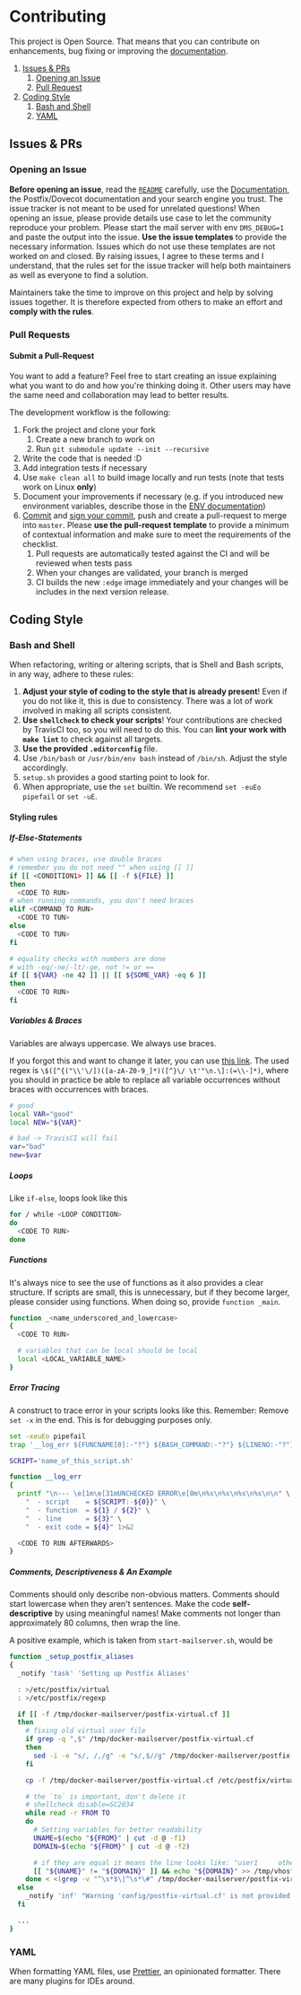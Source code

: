 # Contributing

This project is Open Source. That means that you can contribute on enhancements, bug fixing or improving the [documentation](https://docker-mailserver.github.io/docker-mailserver/edge).

1. [Issues & PRs](#issues--prs)
   1. [Opening an Issue](#opening-an-issue)
   2. [Pull Request](#pull-requests)
2. [Coding Style](#coding-style)
   1. [Bash and Shell](#bash-and-shell)
   2. [YAML](#yaml)

## Issues & PRs

### Opening an Issue

**Before opening an issue**, read the [`README`](./README.md) carefully, use the [Documentation](https://docker-mailserver.github.io/docker-mailserver/edge), the Postfix/Dovecot documentation and your search engine you trust. The issue tracker is not meant to be used for unrelated questions! When opening an issue, please provide details use case to let the community reproduce your problem. Please start the mail server with env `DMS_DEBUG=1` and paste the output into the issue. **Use the issue templates** to provide the necessary information. Issues which do not use these templates are not worked on and closed. By raising issues, I agree to these terms and I understand, that the rules set for the issue tracker will help both maintainers as well as everyone to find a solution.

Maintainers take the time to improve on this project and help by solving issues together. It is therefore expected from others to make an effort and **comply with the rules**.

### Pull Requests

#### Submit a Pull-Request

You want to add a feature? Feel free to start creating an issue explaining what you want to do and how you're thinking doing it. Other users may have the same need and collaboration may lead to better results.

The development workflow is the following:

1. Fork the project and clone your fork
   1. Create a new branch to work on
   2. Run `git submodule update --init --recursive`
2. Write the code that is needed :D
3. Add integration tests if necessary
4. Use `make clean all` to build image locally and run tests (note that tests work on Linux **only**)
5. Document your improvements if necessary (e.g. if you introduced new environment variables, describe those in the [ENV documentation](./docs/content/config/environment.md))
6. [Commit][commit] and [sign your commit][gpg], push and create a pull-request to merge into `master`. Please **use the pull-request template** to provide a minimum of contextual information and make sure to meet the requirements of the checklist. 
   1. Pull requests are automatically tested against the CI and will be reviewed when tests pass
   2. When your changes are validated, your branch is merged
   3. CI builds the new `:edge` image immediately and your changes will be includes in the next version release.

## Coding Style

### Bash and Shell

When refactoring, writing or altering scripts, that is Shell and Bash scripts, in any way, adhere to these rules:

1. **Adjust your style of coding to the style that is already present**! Even if you do not like it, this is due to consistency. There was a lot of work involved in making all scripts consistent.
2. **Use `shellcheck` to check your scripts**! Your contributions are checked by TravisCI too, so you will need to do this. You can **lint your work with `make lint`** to check against all targets.
3. **Use the provided `.editorconfig`** file.
4. Use `/bin/bash` or `/usr/bin/env bash` instead of `/bin/sh`. Adjust the style accordingly.
5. `setup.sh` provides a good starting point to look for.
6. When appropriate, use the `set` builtin. We recommend `set -euEo pipefail` or `set -uE`.

#### Styling rules

##### If-Else-Statements

``` BASH
# when using braces, use double braces
# remember you do not need "" when using [[ ]]
if [[ <CONDITION1> ]] && [[ -f ${FILE} ]]
then
  <CODE TO RUN>
# when running commands, you don't need braces
elif <COMMAND TO RUN>
  <CODE TO TUN>
else
  <CODE TO TUN>
fi

# equality checks with numbers are done
# with -eq/-ne/-lt/-ge, not != or ==
if [[ ${VAR} -ne 42 ]] || [[ ${SOME_VAR} -eq 6 ]]
then
  <CODE TO RUN>
fi
```

##### Variables & Braces

Variables are always uppercase. We always use braces.

If you forgot this and want to change it later, you can use [this link][regex]. The used regex is `\$([^{("\\'\/])([a-zA-Z0-9_]*)([^}\/ \t'"\n.\]:(=\\-]*)`, where you should in practice be able to replace all variable occurrences without braces with occurrences with braces.

``` BASH
# good
local VAR="good"
local NEW="${VAR}"

# bad -> TravisCI will fail
var="bad"
new=$var
```

##### Loops

Like `if-else`, loops look like this

``` BASH
for / while <LOOP CONDITION>
do
  <CODE TO RUN>
done
```

##### Functions

It's always nice to see the use of functions as it also provides a clear structure. If scripts are small, this is unnecessary, but if they become larger, please consider using functions. When doing so, provide `function _main`.

``` BASH
function _<name_underscored_and_lowercase>
{
  <CODE TO RUN>

  # variables that can be local should be local
  local <LOCAL_VARIABLE_NAME>
}
```

##### Error Tracing

A construct to trace error in your scripts looks like this. Remember: Remove `set -x` in the end. This is for debugging purposes only.

``` BASH
set -xeuEo pipefail
trap '__log_err ${FUNCNAME[0]:-"?"} ${BASH_COMMAND:-"?"} ${LINENO:-"?"} ${?:-"?"}' ERR

SCRIPT='name_of_this_script.sh'

function __log_err
{
  printf "\n--- \e[1m\e[31mUNCHECKED ERROR\e[0m\n%s\n%s\n%s\n%s\n\n" \
    "  - script    = ${SCRIPT:-${0}}" \
    "  - function  = ${1} / ${2}" \
    "  - line      = ${3}" \
    "  - exit code = ${4}" 1>&2

  <CODE TO RUN AFTERWARDS>
}
```

##### Comments, Descriptiveness & An Example

Comments should only describe non-obvious matters. Comments should start lowercase when they aren't sentences. Make the code **self-descriptive** by using meaningful names! Make comments not longer than approximately 80 columns, then wrap the line.

A positive example, which is taken from `start-mailserver.sh`, would be

``` BASH
function _setup_postfix_aliases
{
  _notify 'task' 'Setting up Postfix Aliases'

  : >/etc/postfix/virtual
  : >/etc/postfix/regexp

  if [[ -f /tmp/docker-mailserver/postfix-virtual.cf ]]
  then
    # fixing old virtual user file
    if grep -q ",$" /tmp/docker-mailserver/postfix-virtual.cf
    then
      sed -i -e "s/, /,/g" -e "s/,$//g" /tmp/docker-mailserver/postfix-virtual.cf
    fi

    cp -f /tmp/docker-mailserver/postfix-virtual.cf /etc/postfix/virtual

    # the `to` is important, don't delete it
    # shellcheck disable=SC2034
    while read -r FROM TO
    do
      # Setting variables for better readability
      UNAME=$(echo "${FROM}" | cut -d @ -f1)
      DOMAIN=$(echo "${FROM}" | cut -d @ -f2)

      # if they are equal it means the line looks like: "user1     other@domain.tld"
      [[ "${UNAME}" != "${DOMAIN}" ]] && echo "${DOMAIN}" >> /tmp/vhost.tmp
    done < <(grep -v "^\s*$\|^\s*\#" /tmp/docker-mailserver/postfix-virtual.cf || true)
  else
    _notify 'inf' "Warning 'config/postfix-virtual.cf' is not provided. No mail alias/forward created."
  fi

  ...
}
```

### YAML

When formatting YAML files, use [Prettier][prettier], an opinionated formatter. There are many plugins for IDEs around.

[//]: # (Links)

[commit]: https://help.github.com/articles/closing-issues-via-commit-messages/
[gpg]: https://docs.github.com/en/github/authenticating-to-github/generating-a-new-gpg-key
[semver]: https://semver.org/
[regex]: https://regex101.com/r/ikzJpF/7
[prettier]: https://prettier.io
